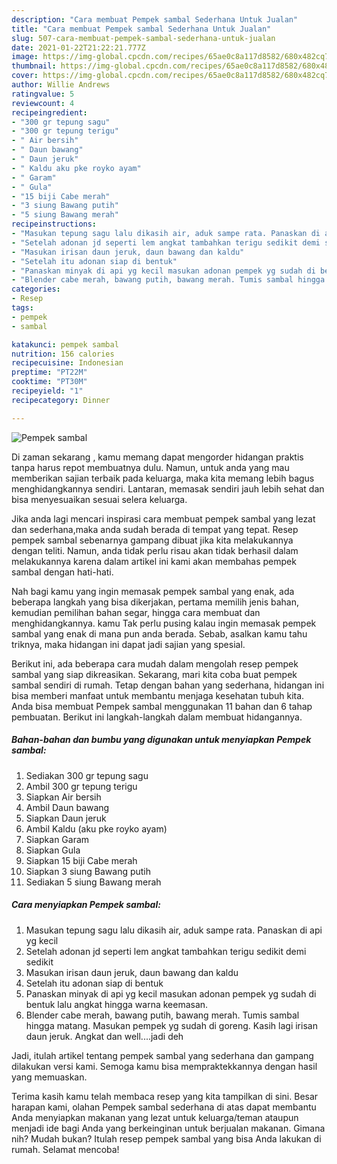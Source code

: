 ```yaml
---
description: "Cara membuat Pempek sambal Sederhana Untuk Jualan"
title: "Cara membuat Pempek sambal Sederhana Untuk Jualan"
slug: 507-cara-membuat-pempek-sambal-sederhana-untuk-jualan
date: 2021-01-22T21:22:21.777Z
image: https://img-global.cpcdn.com/recipes/65ae0c8a117d8582/680x482cq70/pempek-sambal-foto-resep-utama.jpg
thumbnail: https://img-global.cpcdn.com/recipes/65ae0c8a117d8582/680x482cq70/pempek-sambal-foto-resep-utama.jpg
cover: https://img-global.cpcdn.com/recipes/65ae0c8a117d8582/680x482cq70/pempek-sambal-foto-resep-utama.jpg
author: Willie Andrews
ratingvalue: 5
reviewcount: 4
recipeingredient:
- "300 gr tepung sagu"
- "300 gr tepung terigu"
- " Air bersih"
- " Daun bawang"
- " Daun jeruk"
- " Kaldu aku pke royko ayam"
- " Garam"
- " Gula"
- "15 biji Cabe merah"
- "3 siung Bawang putih"
- "5 siung Bawang merah"
recipeinstructions:
- "Masukan tepung sagu lalu dikasih air, aduk sampe rata. Panaskan di api yg kecil"
- "Setelah adonan jd seperti lem angkat tambahkan terigu sedikit demi sedikit"
- "Masukan irisan daun jeruk, daun bawang dan kaldu"
- "Setelah itu adonan siap di bentuk"
- "Panaskan minyak di api yg kecil masukan adonan pempek yg sudah di bentuk lalu angkat hingga warna keemasan."
- "Blender cabe merah, bawang putih, bawang merah. Tumis sambal hingga matang. Masukan pempek yg sudah di goreng. Kasih lagi irisan daun jeruk. Angkat dan well....jadi deh"
categories:
- Resep
tags:
- pempek
- sambal

katakunci: pempek sambal 
nutrition: 156 calories
recipecuisine: Indonesian
preptime: "PT22M"
cooktime: "PT30M"
recipeyield: "1"
recipecategory: Dinner

---
```



![Pempek sambal](https://img-global.cpcdn.com/recipes/65ae0c8a117d8582/680x482cq70/pempek-sambal-foto-resep-utama.jpg)

Di zaman  sekarang , kamu memang dapat mengorder hidangan praktis tanpa harus repot membuatnya dulu. Namun, untuk anda yang mau memberikan sajian terbaik pada keluarga, maka kita memang lebih bagus menghidangkannya sendiri. Lantaran, memasak sendiri jauh lebih sehat dan bisa menyesuaikan sesuai selera keluarga.

Jika anda lagi mencari inspirasi cara membuat pempek sambal yang lezat dan sederhana,maka anda sudah berada di tempat yang tepat. Resep pempek sambal  sebenarnya gampang dibuat jika kita melakukannya dengan teliti. Namun, anda tidak perlu risau akan tidak berhasil dalam melakukannya 
karena dalam artikel ini kami akan membahas pempek sambal dengan hati-hati.  



Nah bagi kamu yang ingin memasak pempek sambal yang enak, ada beberapa langkah yang bisa dikerjakan, pertama memilih jenis bahan, kemudian pemilihan bahan segar, hingga cara membuat dan menghidangkannya. kamu Tak perlu pusing kalau ingin memasak pempek sambal yang enak di mana pun anda berada. Sebab, asalkan kamu  tahu triknya, maka hidangan ini dapat jadi sajian yang spesial.

Berikut ini, ada beberapa cara mudah dalam mengolah resep pempek sambal yang siap dikreasikan. Sekarang, mari kita coba buat pempek sambal sendiri di rumah. Tetap dengan bahan yang sederhana, hidangan ini bisa memberi manfaat untuk membantu menjaga kesehatan tubuh kita. Anda bisa membuat Pempek sambal menggunakan 11 bahan dan 6 tahap pembuatan. Berikut ini langkah-langkah dalam membuat hidangannya.

<!--inarticleads1-->

##### Bahan-bahan dan bumbu yang digunakan untuk menyiapkan Pempek sambal:

1. Sediakan 300 gr tepung sagu
1. Ambil 300 gr tepung terigu
1. Siapkan  Air bersih
1. Ambil  Daun bawang
1. Siapkan  Daun jeruk
1. Ambil  Kaldu (aku pke royko ayam)
1. Siapkan  Garam
1. Siapkan  Gula
1. Siapkan 15 biji Cabe merah
1. Siapkan 3 siung Bawang putih
1. Sediakan 5 siung Bawang merah




<!--inarticleads2-->

##### Cara menyiapkan Pempek sambal:

1. Masukan tepung sagu lalu dikasih air, aduk sampe rata. Panaskan di api yg kecil
1. Setelah adonan jd seperti lem angkat tambahkan terigu sedikit demi sedikit
1. Masukan irisan daun jeruk, daun bawang dan kaldu
1. Setelah itu adonan siap di bentuk
1. Panaskan minyak di api yg kecil masukan adonan pempek yg sudah di bentuk lalu angkat hingga warna keemasan.
1. Blender cabe merah, bawang putih, bawang merah. Tumis sambal hingga matang. Masukan pempek yg sudah di goreng. Kasih lagi irisan daun jeruk. Angkat dan well....jadi deh




Jadi, itulah artikel tentang  pempek sambal  yang sederhana dan gampang dilakukan versi kami. Semoga kamu bisa mempraktekkannya dengan hasil yang memuaskan. 

Terima kasih kamu telah membaca resep yang kita tampilkan di sini. Besar harapan kami, olahan  Pempek sambal sederhana di atas dapat membantu Anda menyiapkan makanan yang lezat untuk keluarga/teman ataupun menjadi ide bagi Anda yang berkeinginan untuk berjualan makanan. Gimana nih? Mudah bukan? Itulah resep pempek sambal yang bisa Anda lakukan di rumah. Selamat mencoba!

